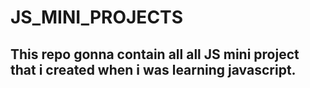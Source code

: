 # JS_MINI_PROJECTS

## This repo gonna contain all all JS mini project that i created when i was learning javascript.
